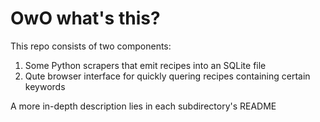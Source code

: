 # OwO what's this?

This repo consists of two components:

1. Some Python scrapers that emit recipes into an SQLite file
2. Qute browser interface for quickly quering recipes containing certain keywords

A more in-depth description lies in each subdirectory's README
